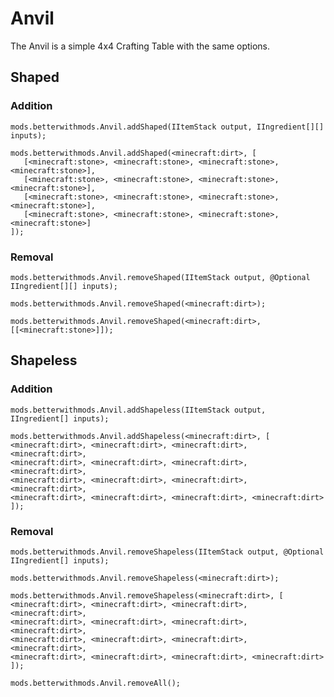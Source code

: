 # Anvil

The Anvil is a simple 4x4 Crafting Table with the same options.

## Shaped

### Addition

    mods.betterwithmods.Anvil.addShaped(IItemStack output, IIngredient[][] inputs);
    
    mods.betterwithmods.Anvil.addShaped(<minecraft:dirt>, [
       [<minecraft:stone>, <minecraft:stone>, <minecraft:stone>, <minecraft:stone>],
       [<minecraft:stone>, <minecraft:stone>, <minecraft:stone>, <minecraft:stone>],
       [<minecraft:stone>, <minecraft:stone>, <minecraft:stone>, <minecraft:stone>],
       [<minecraft:stone>, <minecraft:stone>, <minecraft:stone>, <minecraft:stone>]
    ]);
    

### Removal

    mods.betterwithmods.Anvil.removeShaped(IItemStack output, @Optional IIngredient[][] inputs);
    
    mods.betterwithmods.Anvil.removeShaped(<minecraft:dirt>);
    
    mods.betterwithmods.Anvil.removeShaped(<minecraft:dirt>,[[<minecraft:stone>]]);
    
    

## Shapeless

### Addition

    mods.betterwithmods.Anvil.addShapeless(IItemStack output, IIngredient[] inputs);
    
    mods.betterwithmods.Anvil.addShapeless(<minecraft:dirt>, [
    <minecraft:dirt>, <minecraft:dirt>, <minecraft:dirt>, <minecraft:dirt>,
    <minecraft:dirt>, <minecraft:dirt>, <minecraft:dirt>, <minecraft:dirt>,
    <minecraft:dirt>, <minecraft:dirt>, <minecraft:dirt>, <minecraft:dirt>,
    <minecraft:dirt>, <minecraft:dirt>, <minecraft:dirt>, <minecraft:dirt>
    ]);
    

### Removal

    mods.betterwithmods.Anvil.removeShapeless(IItemStack output, @Optional IIngredient[] inputs);
    
    mods.betterwithmods.Anvil.removeShapeless(<minecraft:dirt>);
    
    mods.betterwithmods.Anvil.removeShapeless(<minecraft:dirt>, [
    <minecraft:dirt>, <minecraft:dirt>, <minecraft:dirt>, <minecraft:dirt>,
    <minecraft:dirt>, <minecraft:dirt>, <minecraft:dirt>, <minecraft:dirt>,
    <minecraft:dirt>, <minecraft:dirt>, <minecraft:dirt>, <minecraft:dirt>,
    <minecraft:dirt>, <minecraft:dirt>, <minecraft:dirt>, <minecraft:dirt>
    ]);
    
    mods.betterwithmods.Anvil.removeAll();